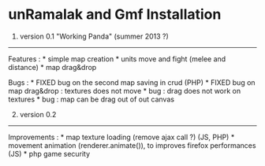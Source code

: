 unRamalak and Gmf Installation
========================

1) version 0.1 "Working Panda" (summer 2013 ?)
----------------------------------

Features :
    * simple map creation
    * units move and fight (melee and distance)
    * map drag&drop

Bugs :
    * FIXED bug on the second map saving in crud (PHP)
    * FIXED bug on map drag&drop : textures does not move
    * bug : drag does not work on textures
    * bug : map can be drag out of out canvas


2) version 0.2
----------------------------------

Improvements :
    * map texture loading (remove ajax call ?) (JS, PHP)
    * movement animation (renderer.animate()), to improves firefox performances (JS)
    * php game security


